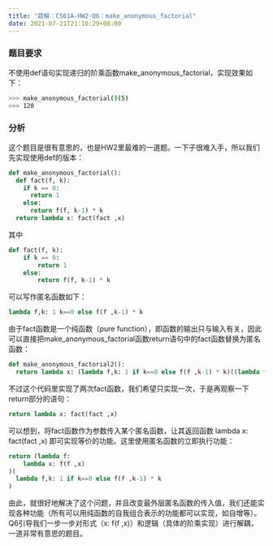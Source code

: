 ```yaml
---
title: "题解：CS61A-HW2-Q6：make_anonymous_factorial"
date: 2021-07-21T21:10:29+08:00
---
```


### 题目要求
不使用def语句实现递归的阶乘函数make_anonymous_factorial，实现效果如下：
```bash
>>> make_anonymous_factorial()(5)    
>>> 120
```

### 分析
这个题目是很有意思的，也是HW2里最难的一道题。一下子很难入手，所以我们先实现使用def的版本：
```python
def make_anonymous_factorial():
  def fact(f, k):
    if k == 0:
      return 1
    else:
      return f(f, k-1) * k
  return lambda x: fact(fact ,x)
```
其中
```python
def fact(f, k):
    if k == 0:
        return 1
    else:
        return f(f, k-1) * k
```
可以写作匿名函数如下：
```python
lambda f,k: 1 k==0 else f(f ,k-1) * k
```
由于fact函数是一个纯函数（pure function），即函数的输出只与输入有关，因此可以直接把make_anonymous_factorial函数return语句中的fact函数替换为匿名函数：
```python
def make_anonymous_factorial2():
  return lambda x: (lambda f,k: 1 if k==0 else f(f ,k-1) * k)((lambda f,k: 1 if k==0 else f(f ,k-1) * k),x)
```
不过这个代码里实现了两次fact函数，我们希望只实现一次，于是再观察一下return部分的语句：
```python
return lambda x: fact(fact ,x)
```
可以想到，将fact函数作为参数传入某个匿名函数，让其返回函数 lambda x: fact(fact ,x) 即可实现等价的功能。这里使用匿名函数的立即执行功能：
```python
return (lambda f:
    lambda x: f(f ,x)
)(
  lambda f,k: 1 if k==0 else f(f ,k-1) * k
)
```
由此，就很好地解决了这个问题，并且改变最外层匿名函数的传入值，我们还能实现各种功能（所有可以用纯函数的自我组合表示的功能都可以实现，如自增等）。
Q6引导我们一步一步对形式（x: f(f ,x)）和逻辑（具体的阶乘实现）进行解耦，一道非常有意思的题目。